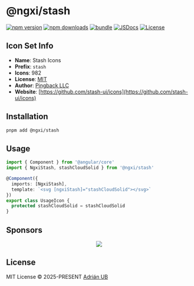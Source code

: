 # @ngxi/stash

[![npm version][npm-version-src]][npm-version-href]
[![npm downloads][npm-downloads-src]][npm-downloads-href]
[![bundle][bundle-src]][bundle-href]
[![JSDocs][jsdocs-src]][jsdocs-href]
[![License][license-src]][license-href]

## Icon Set Info

- **Name**: Stash Icons
- **Prefix**: `stash`
- **Icons**: 982
- **License**: [MIT](https://github.com/stash-ui/icons/blob/master/LICENSE)
- **Author**: [Pingback LLC](https://github.com/stash-ui/icons)
- **Website**: [https://github.com/stash-ui/icons](https://github.com/stash-ui/icons)

## Installation

```sh
pnpm add @ngxi/stash
```

## Usage

```ts
import { Component } from '@angular/core'
import { NgxiStash, stashCloudSolid } from '@ngxi/stash'

@Component({
  imports: [NgxiStash],
  template: `<svg [ngxiStash]="stashCloudSolid"></svg>`
})
export class UsageIcon {
  protected stashCloudSolid = stashCloudSolid
}
```

## Sponsors

<p align="center">
  <a href="https://cdn.jsdelivr.net/gh/adrian-ub/static/sponsors.svg">
    <img src='https://cdn.jsdelivr.net/gh/adrian-ub/static/sponsors.svg'/>
  </a>
</p>

## License

MIT License © 2025-PRESENT [Adrián UB](https://github.com/adrian-ub)

<!-- Badges -->

[npm-version-src]: https://img.shields.io/npm/v/@ngxi/stash?style=flat&colorA=080f12&colorB=1fa669
[npm-version-href]: https://npmjs.com/package/@ngxi/stash
[npm-downloads-src]: https://img.shields.io/npm/dm/@ngxi/stash?style=flat&colorA=080f12&colorB=1fa669
[npm-downloads-href]: https://npmjs.com/package/@ngxi/stash
[bundle-src]: https://img.shields.io/bundlephobia/minzip/@ngxi/stash?style=flat&colorA=080f12&colorB=1fa669&label=minzip
[bundle-href]: https://bundlephobia.com/result?p=@ngxi/stash
[license-src]: https://img.shields.io/npm/l/@ngxi/stash?style=flat&colorA=080f12&colorB=1fa669
[license-href]: https://github.com/adrian-ub/ngxi/blob/main/LICENSE
[jsdocs-src]: https://img.shields.io/badge/jsdocs-reference-080f12?style=flat&colorA=080f12&colorB=1fa669
[jsdocs-href]: https://www.jsdocs.io/package/@ngxi/stash
